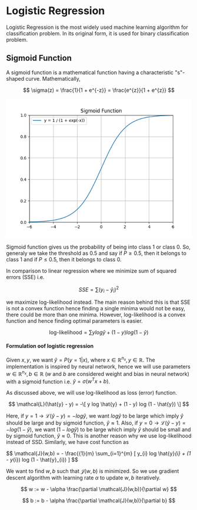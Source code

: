 # Logistic Regression

Logistic Regression is the most widely used machine learning algorithm for classification problem. In its original form, it is used for binary classification problem.

## Sigmoid Function

A sigmoid function is a mathematical function having a characteristic "s"-shaped curve. Mathematically,

$$
\sigma(z) = \frac{1}{1 + e^{-z}} = \frac{e^{z}}{1 + e^{z}}
$$

![Sigmoid Function](assets/sigmoid.png)

Sigmoid function gives us the probability of being into class 1 or class 0. So, generaly we take the threshold as 0.5 and say if $P \geq 0.5$, then it belongs to class 1 and if $P \leq 0.5$, then it belongs to class 0.


In comparison to linear regression where we minimize sum of squared errors (SSE) i.e. 

$$
SSE = \sum (y_{i} - {\hat{y}}_{i})^{2}
$$

we maximize log-likelihood instead. The main reason behind this is that SSE is not a convex function hence finding a single minima would not be easy, there could be more than one minima. However, log-likelihood is a convex function and hence finding optimal parameters is easier.

$$
\text{log-likelihood} = \sum y log \hat{y} + (1 - y) log (1 - \hat{y})
$$ 

#### Formulation oof logistic regression

Given $x, y$, we want $\hat{y} = P(y = 1 | x)$, where $x \in \mathbb{R}^{n_{x}}, y \in \mathbb{R}$. The implementation is inspired by neural network, hence we will use parameters $w \in \mathbb{R}^{n_{x}}, b \in \mathbb{R}$ ($w$ and $b$ are considered weight and bias in neural network) with a sigmoid function i.e. $\hat{y} = \sigma(w^{T}x+b)$.

As discussed above, we will use log-likelihood as loss (error) function.

$$
\mathcal{L}(\hat{y} - y) = -\[ y log \hat{y} + (1 - y) log (1 - \hat{y}) \]
$$

Here, if $y = 1 \rightarrow \mathcal{L}(\hat{y} - y) = -log \hat{y}$, we want $log \hat{y}$ to be large which imply $\hat{y}$ should be large and by sigmoid function, $\hat{y} \approx 1$. Also, if $y = 0 \rightarrow \mathcal{L}(\hat{y} - y) = -log (1- \hat{y})$, we want $(1- log \hat{y})$ to be large which imply $\hat{y}$ should be small and by sigmoid function, $\hat{y} \approx 0$. This is another reason why we use log-likelihood instead of SSD. Similarly, we have cost function as 

$$
\mathcal{J}(w,b) = - \frac{{1}{m} \sum_{i=1}^{m} \[ y_{i} log \hat{y}_{i} + (1 - y_{i}) log (1 - \hat{y}_{i}) \]
$$

We want to find $w, b$ such that $\mathcal{J}(w,b)$ is minimized. So we use gradient descent algorithm with learning rate $\alpha$ to update $w,b$ iteratively.

$$
w := w - \alpha \frac{\partial \mathcal{J}(w,b)}{\partial w}
$$

$$
b := b - \alpha \frac{\partial \mathcal{J}(w,b)}{\partial b}
$$
